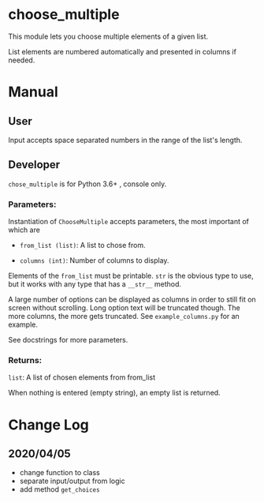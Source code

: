 # choose_multiple
This module lets you choose multiple elements of a given list.

List elements are numbered automatically and presented in columns if needed.

# Manual
## User
Input accepts space separated numbers in the range of the list's length.

## Developer
`chose_multiple` is for Python 3.6+ , console only.

### Parameters:
Instantiation of `ChooseMultiple` accepts parameters, the most important of which are 

- `from_list (list)`: A list to chose from. 

- `columns (int)`: Number of columns to display.

Elements of the `from_list` must be printable.
`str` is the obvious type to use, but it works with any type that has a `__str__` method.

A large number of options can be displayed as columns in order to still fit on screen without scrolling.
Long option text will be truncated though. The more columns, the more gets truncated.
See `example_columns.py` for an example.

See docstrings for more parameters.
### Returns:
`list`: A list of chosen elements from from_list

When nothing is entered (empty string), an empty list is returned.
# Change Log
## 2020/04/05
- change function to class
- separate input/output from logic
- add method `get_choices`